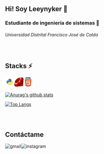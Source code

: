 ## Hi! Soy Leeynyker 👋

### Estudiante de ingeniería de sistemas 🌱
###### Universidad Distrital Francisco José de Calda

<br>

## Stacks :zap:
<img align="left" alt="python"  width="30px" src= "https://raw.githubusercontent.com/github/explore/80688e429a7d4ef2fca1e82350fe8e3517d3494d/topics/python/python.png" />
<img align="left" alt="ruby"  width="30px" src= "https://raw.githubusercontent.com/github/explore/80688e429a7d4ef2fca1e82350fe8e3517d3494d/topics/ruby/ruby.png" />
<img align="left" alt="html"  width="30px" src= "https://raw.githubusercontent.com/github/explore/80688e429a7d4ef2fca1e82350fe8e3517d3494d/topics/html/html.png" />

<br>
<br>



[![Anurag's github stats](https://github-readme-stats.vercel.app/api?username=Leeynyker&count_private=true&hide=contribs,prs&show_icons=true&theme=dark)](https://github.com/anuraghazra/github-readme-stats)


[![Top Langs](https://github-readme-stats.vercel.app/api/top-langs/?username=Leeynyker&layout=compact&theme=dark)](https://github.com/anuraghazra/github-readme-stats)

<br>
<br>

## Contáctame

[<img align="left" alt="gmail" src= "https://img.shields.io/badge/Gmail-000000?style=for-the-badge&logo=gmail&logoColor=white" />][gmail]
[<img align="left" alt="instagram" src= "https://img.shields.io/badge/Instagram-000000?style=for-the-badge&logo=instagram&logoColor=white" />][insta]



[gmail]:mailto:Leeynykeramr@gmail.com
[insta]:https://www.instagram.com/leey_andres/

<!--
**Leeynyker/Leeynyker** is a ✨ _special_ ✨ repository because its `README.md` (this file) appears on your GitHub profile.

Here are some ideas to get you started:

- 🔭 I’m currently working on ...
- 🌱 I’m currently learning ...
- 👯 I’m looking to collaborate on ...
- 🤔 I’m looking for help with ...
- 💬 Ask me about ...
- 📫 How to reach me: ...
- 😄 Pronouns: ...
- ⚡ Fun fact: ...
-->
